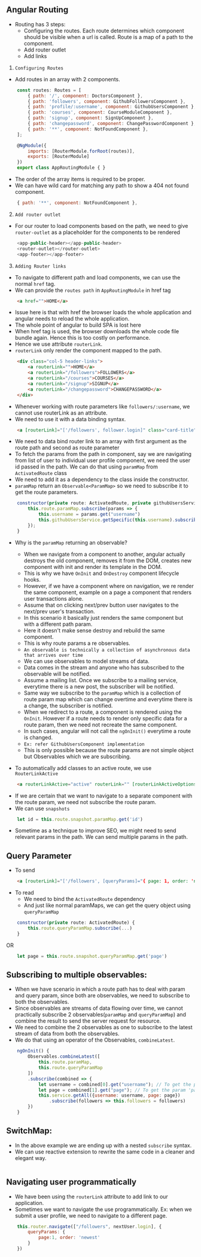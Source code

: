 ## Angular Routing

* Routing has 3 steps:
    * Configuring the routes. Each route determines which component should be visible when a url is called. Route is a map of a path to the component.
    * Add router outlet
    * Add links

1. `Configuring Routes`

* Add routes in an array with 2 components.
```javascript
    const routes: Routes = [
        { path: '/', component: DoctorsComponent },
        { path: 'followers', component: GithubFollowersComponent },
        { path: 'profile/:username', component: GithubUsersComponent },
        { path: 'courses', component: CourseModuleComponent },
        { path: 'signup', component: SignUpComponent },
        { path: 'changepassword', component: ChangePasswordComponent },
        { path: '**', component: NotFoundComponent },
    ];

    @NgModule({
        imports: [RouterModule.forRoot(routes)],
        exports: [RouterModule]
    })
    export class AppRoutingModule { }
```
* The order of the array items is required to be proper.
* We can have wild card for matching any path to show a 404 not found component.
```javascript
    { path: '**', component: NotFoundComponent },
```

2. `Add router outlet`

* For our router to load components based on the path, we need to give `router-outlet` as a placeholder for the components to be rendered
```javascript
    <app-public-header></app-public-header>
    <router-outlet></router-outlet>
    <app-footer></app-footer>
```

3. `Adding Router links`

* To navigate to different path and load components, we can use the normal `href` tag.
* We can provide the `routes path` in `AppRoutingModule` in href tag
```html
    <a href="">HOME</a>
```
* Issue here is that with href the browser loads the whole application and angular needs to reload the whole application.
* The whole point of angular to build SPA is lost here
* When href tag is used, the browser downloads the whole code file bundle again. Hence this is too costly on performance.
* Hence we use attribute `routerLink`.
* `routerLink` only render the component mapped to the path.
```html
    <div class="col-5 header-links">
        <a routerLink="">HOME</a>
        <a routerLink="/followers">FOLLOWERS</a>
        <a routerLink="/courses">COURSES</a>
        <a routerLink="/signup">SIGNUP</a>
        <a routerLink="/changepassword">CHANGEPASSWORD</a>        
    </div>
```
* Whenever working with route parameters like `followers/:username`, we cannot use routerLink as an attribute.
* We need to use it with a data binding syntax.
```html
    <a [routerLink]="['/followers', follower.login]" class="card-title">{{follower.login}}</a> 
```
* We need to data bind router link to an array with first argument as the route path and second as route parameter
* To fetch the params from the path in component, say we are navigating from list of user to individual user profile component, we need the user id passed in the path. We can do that using `paramMap` from `ActivatedRoute` class
* We need to add it as a dependency to the class inside the constructor.
* `paramMap` return an `Observable<ParamMap>` so we need to subscribe it to get the route parameters.
```javascript
    constructor(private route: ActivatedRoute, private githubUsersService : GithubUsersService) { 
        this.route.paramMap.subscribe(params => {
            this.username = params.get("username")
            this.githubUsersService.getSpecific(this.username).subscribe(users => this.userProfile = users);
        });
    }
```
* Why is the `paramMap` returning an observable?
    * When we navigate from a component to another, angular actually destroys the old component, removes it from the DOM, creates new component with init and render its template in the DOM.
    * This is why we have `OnInit` and `OnDestroy` component lifecycle hooks.
    * However, if we have a component where on navigation, we re render the same component, example on a page a component that renders user transactions alone.
    * Assume that on clicking next/prev button user navigates to the next/prev user's transaction.
    * In this scenario it basically just renders the same component but with a different path param.
    * Here it doesn't make sense destroy and rebuild the same component.
    * This is why route params a re observables.
    * `An observable is technically a collection of asynchronous data that arrives over time`
    * We can use observables to model streams of data.
    * Data comes in the stream and anyone who has subscribed to the observable will be notified.
    * Assume a mailing list. Once we subscribe to a mailing service, everytime there is a new post, the subscriber will be notified.
    * Same way we subscribe to the `paramMap` which is a collection of route param map which can change overtime and everytime there is a change, the subscriber is notified.
    * When we redirect to a route, a component is rendered using the `OnInit`. However if a route needs to render only specific data for a route param, then we need not recreate the same component. 
    * In such cases, angular will not call the `ngOnInit()` everytime a route is changed.
    * `Ex: refer GithubUsersComponent implementation`
    * This is only possible because the route params are not simple object but Observables which we are subscribing.

* To automatically add classes to an active route, we use `RouterLinkActive`
```html
    <a routerLinkActive="active" routerLink="" [routerLinkActiveOptions]="{ exact: true }">HOME</a>
``` 
* If we are certain that we want to navigate to a separate component with the route param, we need not subscribe the route param.
* We can use `snapshots`
```javascript
    let id = this.route.snapshot.paramMap.get('id')
```

* Sometime as a technique to improve SEO, we might need to send relevant params in the path. We can send multiple params in the path.


## Query Parameter
* To send
```html
    <a [routerLink]="['/followers', [queryParams]="{ page: 1, order: 'newest'}]" class="card-title">{{follower.login}}</a> 
```
* To read
    * We need to bind the `ActivatedRoute` dependency
    * And just like normal paramMaps, we can get the query object using `queryParamMap`
```javascript
    constructor(private route: ActivatedRoute) {
        this.route.queryParamMap.subscribe(...)
    }
```
OR
```javascript
    let page = this.route.snapshot.queryParamMap.get('page')
```

## Subscribing to multiple observables:

* When we have scenario in which a route path has to deal with param and query param, since both are observables, we need to subscribe to both the observables.
* Since observables are streams of data flowing over time, we cannot practically subscribe 2 observables(`paramMap` and `queryParamMap`) and combine the result to send the server request for resource.
* We need to combine the 2 observables as one to subscribe to the latest stream of data from both the observables.
* We do that using an operator of the Observables, `combineLatest`.
```javascript
    ngOnInit() {
        Observables.combineLatest([
            this.route.paramMap,
            this.route.queryParamMap
        ])
        .subscribe(combined => {
            let username = combined[0].get("username"); // To get the param 'username' from paramMap observable
            let page = combined[1].get("page"); // To get the param 'page' from queryParamMap observable
            this.service.getAll({username: username, page: page})
                .subscribe(followers => this.followers = followers)
        })
    }
```

## SwitchMap:

* In the above example we are ending up with a nested `subscribe` syntax. 
* We can use reactive extension to rewrite the same code in a cleaner and elegant way.
```javascript

```

## Navigating user programmatically

* We have been using the `routerLink` attribute to add link to our application.
* Sometimes we want to navigate the use programmatically. Ex: when we submit a user profile, we need to navigate to a different page.
```javascript
    this.router.navigate(["/followers", nextUser.login], {
        queryParams: {
            page:1, order: 'newest'
        }
    })
```
